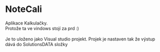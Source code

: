 # NoteCali

Aplikace Kalkulačky.\
Protože ta ve vindows stojí za prd :)\
\
Je to uloženo jako Visual studio projekt.
Projek je nastaven tak že výstup dává do SolutionsDATA složky 


